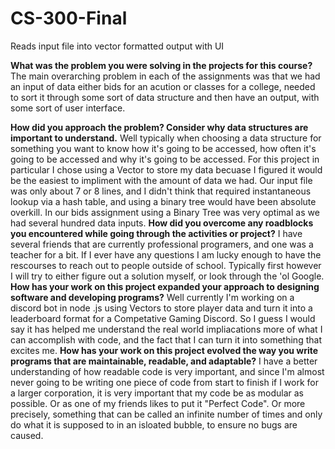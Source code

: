 # CS-300-Final
Reads input file into vector formatted output with UI

**What was the problem you were solving in the projects for this course?**
The main overarching problem in each of the assignments was that we had an input of data either bids for an acution or classes for a college, needed to sort it through some sort of data structure and then have an output, with some sort of user interface.

**How did you approach the problem? Consider why data structures are important to understand.**
Well typically when choosing a data structure for something you want to know how it's going to be accessed, how often it's going to be accessed and why it's going to be accessed. For this project in particular I chose using a Vector to store my data becuase I figured it would be the easiest to impliment with the amount of data we had. Our input file was only about 7 or 8 lines, and I didn't think that required instantaneous lookup via a hash table, and using a binary tree would have been absolute overkill. In our bids assignment using a Binary Tree was very optimal as we had several hundred data inputs.
**How did you overcome any roadblocks you encountered while going through the activities or project?**
I have several friends that are currently professional programers, and one was a teacher for a bit. If I ever have any questions I am lucky enough to have the rescourses to reach out to people outside of school. Typically first however I will try to either figure out a solution myself, or look through the 'ol Google.
**How has your work on this project expanded your approach to designing software and developing programs?**
Well currently I'm working on a discord bot in node .js using Vectors to store player data and turn it into a leaderboard format for a Competative Gaming Discord. So I guess I would say it has helped me understand the real world impliacations more of what I can accomplish with code, and the fact that I can turn it into something that excites me.
**How has your work on this project evolved the way you write programs that are maintainable, readable, and adaptable?**
I have a better understanding of how readable code is very important, and since I'm almost never going to be writing one piece of code from start to finish if I work for a larger corporation, it is very important that my code be as modular as possible. Or as one of my friends likes to put it "Perfect Code". Or more precisely, something that can be called an infinite number of times and only do what it is supposed to in an isloated bubble, to ensure no bugs are caused.

